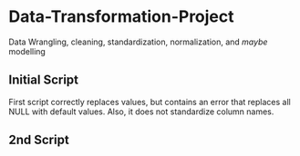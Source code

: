 # Data-Transformation-Project
Data Wrangling, cleaning, standardization, normalization, and *maybe* modelling

## Initial Script
First script correctly replaces values, but contains an error that replaces all NULL with default values. Also, it does not standardize column names.

## 2nd Script
